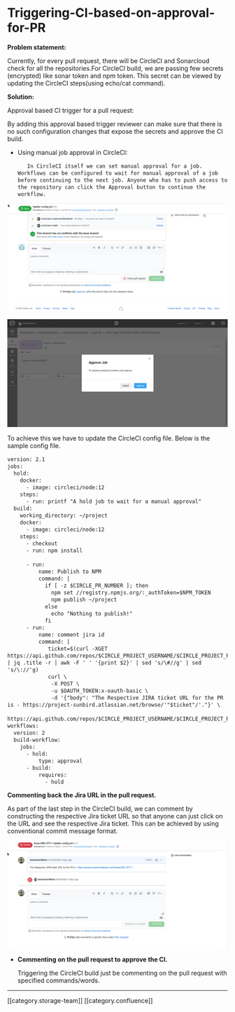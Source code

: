 # Triggering-CI-based-on-approval-for-PR

**Problem statement:**

Currently, for every pull request, there will be CircleCI and Sonarcloud check for all the repositories.For CircleCI build, we are passing few secrets (encrypted) like sonar token and npm token. This secret can be viewed by updating the CircleCI steps(using echo/cat command).

**Solution:**

Approval based CI trigger for a pull request:

By adding this approval based trigger reviewer can make sure that there is no such configuration changes that expose the secrets and approve the CI build.

*   Using manual job approval in CircleCI:

    ```
       In CircleCI itself we can set manual approval for a job. Workflows can be configured to wait for manual approval of a job before continuing to the next job. Anyone who has to push access to the repository can click the Approval button to continue the workflow.
    ```

![](../../../../DevOpsFull/devops-kn-framewnbp/images/storage/image-20200811-040342.png)

![](../../../../DevOpsFull/devops-kn-framewnbp/images/storage/image-20200811-040451.png)

To achieve this we have to update the CircleCI config file. Below is the sample config file.

```
version: 2.1
jobs:
  hold:
    docker:
      - image: circleci/node:12
    steps:
      - run: printf "A hold job to wait for a manual approval"
  build:
    working_directory: ~/project
    docker:
      - image: circleci/node:12 
    steps:
      - checkout
      - run: npm install
   
      - run:
          name: Publish to NPM
          command: |
            if [ -z $CIRCLE_PR_NUMBER ]; then 
              npm set //registry.npmjs.org/:_authToken=$NPM_TOKEN
              npm publish ~/project 
            else
              echo "Nothing to publish!" 
            fi
      - run:
          name: comment jira id
          command: |
             ticket=$(curl -XGET https://api.github.com/repos/$CIRCLE_PROJECT_USERNAME/$CIRCLE_PROJECT_REPONAME/pulls/$CIRCLE_PR_NUMBER | jq .title -r | awk -F ' ' '{print $2}' | sed 's/\#//g' | sed 's/\://'g)
             curl \
              -X POST \
              -u $OAUTH_TOKEN:x-oauth-basic \
              -d '{"body": "The Respective JIRA ticket URL for the PR is - https://project-sunbird.atlassian.net/browse/'"$ticket"/'."}' \
                     https://api.github.com/repos/$CIRCLE_PROJECT_USERNAME/$CIRCLE_PROJECT_REPONAME/issues/$CIRCLE_PR_NUMBER/comments
workflows:
  version: 2
  build-workflow:
    jobs:
      - hold:
          type: approval
      - build:
          requires:
            - hold
```

**Commenting back the Jira URL in the pull request.**

As part of the last step in the CircleCI build, we can comment by constructing the respective Jira ticket URL so that anyone can just click on the URL and see the respective Jira ticket. This can be achieved by using conventional commit message format.

![](../../../../DevOpsFull/devops-kn-framewnbp/images/storage/image-20200811-041525.png)

*   **Commenting on the pull request to approve the CI.**

    Triggering the CircleCI build just be commenting on the pull request with specified commands/words.

***

\[\[category.storage-team]] \[\[category.confluence]]
